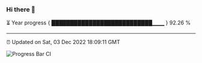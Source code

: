 ### Hi there 👋

⏳ Year progress { ███████████████████████████▁▁▁ } 92.26 %

---

⏰ Updated on Sat, 03 Dec 2022 18:09:11 GMT

![Progress Bar CI](https://github.com/Shyam-Makwana/GitHub-Actions-Demo/workflows/Progress%20Bar%20CI/badge.svg)
